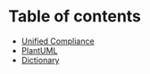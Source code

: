 # Table of contents

* [Unified Compliance](README.md)
* [PlantUML](plantuml.md)
* [Dictionary](dictionary.md)
